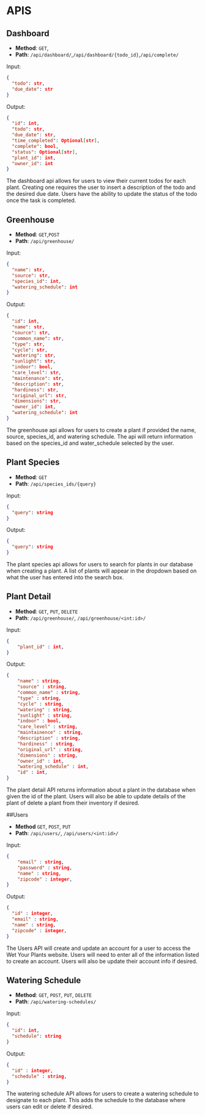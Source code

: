 # APIS

## Dashboard

- **Method**: `GET`,
- **Path**: `/api/dashboard/`,`/api/dashboard/{todo_id}`,`/api/complete/`

Input:

```json
{
  "todo": str,
  "due_date": str
}
```

Output:

```json
{
  "id": int,
  "todo": str,
  "due_date": str,
  "time_completed": Optional[str],
  "complete": bool,
  "status": Optional[str],
  "plant_id": int,
  "owner_id": int
}
```

The dashboard api allows for users to view their current todos for each plant. Creating one requires the user to insert a description of the todo and the desired due date. Users have the ability to update the status of the todo once the task is completed.

## Greenhouse

- **Method**: `GET`,`POST`
- **Path**: `/api/greenhouse/`

Input:

```json
{
  "name": str,
  "source": str,
  "species_id": int,
  "watering_schedule": int
}
```

Output:

```json
{
  "id": int,
  "name": str,
  "source": str,
  "common_name": str,
  "type": str,
  "cycle": str,
  "watering": str,
  "sunlight": str,
  "indoor": bool,
  "care_level": str,
  "maintenance": str,
  "description": str,
  "hardiness": str,
  "original_url": str,
  "dimensions": str,
  "owner_id": int,
  "watering_schedule": int
}
```

The greenhouse api allows for users to create a plant if provided the name, source, species_id, and watering schedule. The api will return information based on the species_id and water_schedule selected by the user.

## Plant Species

- **Method**: `GET`
- **Path**: `/api/species_ids/{query}`

Input:

```json
{
  "query": string
}
```

Output:

```json
{
  "query": string
}
```

The plant species api allows for users to search for plants in our database when creating a plant. A list of plants will appear in the dropdown based on what the user has entered into the search box.

## Plant Detail

- **Method**: `GET`, `PUT`, `DELETE`
- **Path**: `/api/greenhouse/`, `/api/greenhouse/<int:id>/`

Input:

```json
{
    "plant_id" : int,
}
```

Output:

```json
{
    "name" : string,
    "source" : string,
    "common_name" : string,
    "type" : string,
    "cycle" : string,
    "watering" : string, 
    "sunlight" : string,
    "indoor" : bool,
    "care_level" : string,
    "maintainence" : string,
    "description" : string,
    "hardiness" : string,
    "original_url" : string,
    "dimensions" : string,
    "owner_id" : int,
    "watering_schedule" : int,
    "id" : int,
}
```

The plant detail API returns information about a plant in the database when given the id of the plant. Users will also be able to update details of the plant of delete a plant from their inventory if desired.

##Users

- **Method** `GET`, `POST`, `PUT`
- **Path**: `/api/users/`, `/api/users/<int:id>/`

Input:

```json
{
    "email" : string,
    "password" : string,
    "name" : string,
    "zipcode" : integer,
}
```

Output:

```json
{
  "id" : integer,
  "email" : string,
  "name" : string,
  "zipcode" : integer,
}
```

The Users API will create and update an account for a user to access the Wet Your Plants website. Users will need to enter all of the information listed to create an account. Users will also be update their account info if desired.

## Watering Schedule

- **Method**: `GET`, `POST`, `PUT`, `DELETE`
- **Path**: `/api/watering-schedules/`

Input:

```json
{
  "id": int,
  "schedule": string  
}
```

Output:

```json
{
  "id" : integer,
  "schedule" : string,
}
```

The watering schedule API allows for users to create a watering schedule to designate to each plant. This adds the schedule to the database where users can edit or delete if desired. 











